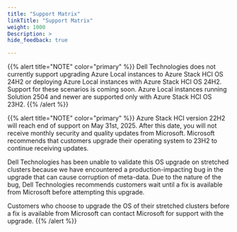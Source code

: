 ```yaml
---
title: "Support Matrix"
linkTitle: "Support Matrix"
weight: 1000
Description: >
hide_feedback: true

---
```


{{% alert title="NOTE" color="primary" %}}
Dell Technologies does not currently support upgrading Azure Local instances to Azure Stack HCI OS 24H2 or deploying Azure Local instances with Azure Stack HCI OS 24H2. Support for these scenarios is coming soon. Azure Local instances running Solution 2504 and newer are supported only with Azure Stack HCI OS 23H2.
{{% /alert %}}

{{% alert title="NOTE" color="primary" %}}
Azure Stack HCI version 22H2 will reach end of support on May 31st, 2025. After this date, you will not receive monthly security and quality updates from Microsoft. Microsoft recommends that customers upgrade their operating system to 23H2 to continue receiving updates.

Dell Technologies has been unable to validate this OS upgrade on stretched clusters because we have encountered a production-impacting bug in the upgrade that can cause corruption of meta-data. Due to the nature of the bug, Dell Technologies recommends customers wait until a fix is available from Microsoft before attempting this upgrade.

Customers who choose to upgrade the OS of their stretched clusters before a fix is available from Microsoft can contact Microsoft for support with the upgrade.
{{% /alert %}}
